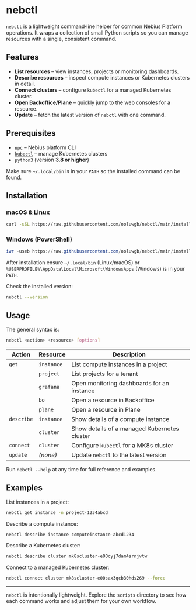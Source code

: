 # nebctl

`nebctl` is a lightweight command‑line helper for common Nebius Platform operations. It wraps a collection of small Python scripts so you can manage resources with a single, consistent command.

## Features

- **List resources** – view instances, projects or monitoring dashboards.
- **Describe resources** – inspect compute instances or Kubernetes clusters in detail.
- **Connect clusters** – configure `kubectl` for a managed Kubernetes cluster.
- **Open Backoffice/Plane** – quickly jump to the web consoles for a resource.
- **Update** – fetch the latest version of `nebctl` with one command.

## Prerequisites

- [`npc`](https://docs.nebius.dev/en/cli/) – Nebius platform CLI
- [`kubectl`](https://kubernetes.io/docs/tasks/tools/) – manage Kubernetes clusters
- `python3` (version **3.8 or higher**)

Make sure `~/.local/bin` is in your `PATH` so the installed command can be found.

## Installation

### macOS & Linux

```bash
curl -sSL https://raw.githubusercontent.com/ooluwgb/nebctl/main/install.sh | bash
```

### Windows (PowerShell)

```powershell
iwr -useb https://raw.githubusercontent.com/ooluwgb/nebctl/main/install.ps1 | iex
```

After installation ensure `~/.local/bin` (Linux/macOS) or `%USERPROFILE%\AppData\Local\Microsoft\WindowsApps` (Windows) is in your `PATH`.

Check the installed version:

```bash
nebctl --version
```

## Usage

The general syntax is:

```bash
nebctl <action> <resource> [options]
```

| Action      | Resource  | Description                                          |
|-------------|-----------|------------------------------------------------------|
| `get`       | `instance`| List compute instances in a project                  |
|             | `project` | List projects for a tenant                           |
|             | `grafana` | Open monitoring dashboards for an instance          |
|             | `bo`      | Open a resource in Backoffice                        |
|             | `plane`   | Open a resource in Plane                             |
| `describe`  | `instance`| Show details of a compute instance                   |
|             | `cluster` | Show details of a managed Kubernetes cluster         |
| `connect`   | `cluster` | Configure `kubectl` for a MK8s cluster               |
| `update`    | *(none)*  | Update `nebctl` to the latest version                |

Run `nebctl --help` at any time for full reference and examples.

## Examples

List instances in a project:

```bash
nebctl get instance -n project-1234abcd
```

Describe a compute instance:

```bash
nebctl describe instance computeinstance-abcd1234
```

Describe a Kubernetes cluster:

```bash
nebctl describe cluster mk8scluster-e00cyj7dam4srnjvtw
```

Connect to a managed Kubernetes cluster:

```bash
nebctl connect cluster mk8scluster-e00sax3qcb30hds269 --force
```

---

`nebctl` is intentionally lightweight. Explore the `scripts` directory to see how each command works and adjust them for your own workflow.
